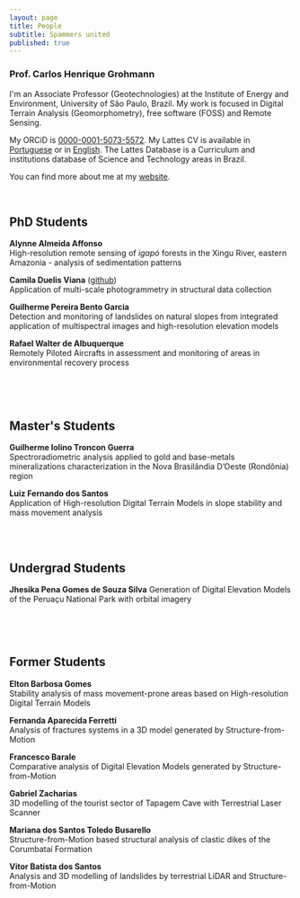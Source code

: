 ```yaml
---
layout: page
title: People
subtitle: Spammers united
published: true
---
```


### Prof. Carlos Henrique Grohmann
I'm an Associate Professor (Geotechnologies) at the Institute of Energy and Environment, University of São Paulo, Brazil. My work is focused in Digital Terrain Analysis (Geomorphometry), free software (FOSS) and Remote Sensing.

My ORCiD is [0000-0001-5073-5572](http://orcid.org/0000-0001-5073-5572). My Lattes CV is available in [Portuguese](http://lattes.cnpq.br/5846052449613692) or in [English](http://buscatextual.cnpq.br/buscatextual/visualizacv.do?metodo=apresentar&id=K4769337Z5&idiomaExibicao=2). The Lattes Database is a Curriculum and institutions database of Science and Technology areas in Brazil. 

You can find more about me at my [website](http://carlosgrohmann.com).
&nbsp;

&nbsp;

## PhD Students
**Alynne Almeida Affonso**  
High-resolution remote sensing of *igapó* forests in the Xingu River, eastern Amazonia - analysis of sedimentation patterns  


**Camila Duelis Viana** ([github](https://github.com/cdviana))  
Application of multi-scale photogrammetry in structural data collection  


**Guilherme Pereira Bento Garcia**  
Detection and monitoring of landslides on natural slopes from integrated application of multispectral images and high-resolution elevation models  


**Rafael Walter de Albuquerque**  
Remotely Piloted Aircrafts in assessment and monitoring of areas in environmental recovery process  

&nbsp;

&nbsp;

## Master's Students
**Guilherme Iolino Troncon Guerra**  
Spectroradiometric analysis applied to gold and base-metals mineralizations characterization in the Nova Brasilândia D’Oeste (Rondônia) region  

**Luiz Fernando dos Santos**  
Application of High-resolution Digital Terrain Models in slope stability and mass movement analysis  
&nbsp;

&nbsp;

## Undergrad Students
**Jhesika Pena Gomes de Souza Silva**
Generation of Digital Elevation Models of the Peruaçu National Park with orbital imagery


&nbsp;

&nbsp;

## Former Students
**Elton Barbosa Gomes**  
Stability analysis of mass movement-prone areas based on High-resolution Digital Terrain Models  

**Fernanda Aparecida Ferretti**  
Analysis of fractures systems in a 3D model generated by Structure-from-Motion  

**Francesco Barale**  
Comparative analysis of Digital Elevation Models generated by Structure-from-Motion 

**Gabriel Zacharias**  
3D modelling of the tourist sector of Tapagem Cave with Terrestrial Laser Scanner  

**Mariana dos Santos Toledo Busarello**  
Structure-from-Motion based structural analysis of clastic dikes of the Corumbataí Formation   

**Vitor Batista dos Santos**  
Analysis and 3D modelling of landslides by terrestrial LiDAR and Structure-from-Motion 
&nbsp;




 
